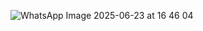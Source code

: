 ![WhatsApp Image 2025-06-23 at 16 46 04](https://github.com/user-attachments/assets/614377b3-7582-4d7c-9528-4ae01333c644)
